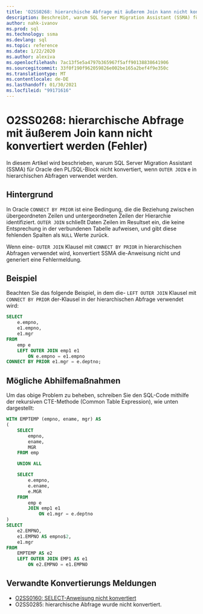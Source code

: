 ```yaml
---
title: 'O2SS0268: hierarchische Abfrage mit äußerem Join kann nicht konvertiert werden (Fehler)'
description: Beschreibt, warum SQL Server Migration Assistant (SSMA) für Oracle den PL/SQL-Block nicht konvertiert, wenn äußere Joins in hierarchischen Abfragen verwendet werden.
author: nahk-ivanov
ms.prod: sql
ms.technology: ssma
ms.devlang: sql
ms.topic: reference
ms.date: 1/22/2020
ms.author: alexiva
ms.openlocfilehash: 7ac13f5e5a4797b365967f5aff90138838641906
ms.sourcegitcommit: 33f0f190f962059826e002be165a2bef4f9e350c
ms.translationtype: MT
ms.contentlocale: de-DE
ms.lasthandoff: 01/30/2021
ms.locfileid: "99171616"
---
```

# <a name="o2ss0268-hierarchical-query-with-outer-join-cannot-be-converted-error"></a>O2SS0268: hierarchische Abfrage mit äußerem Join kann nicht konvertiert werden (Fehler)

In diesem Artikel wird beschrieben, warum SQL Server Migration Assistant (SSMA) für Oracle den PL/SQL-Block nicht konvertiert, wenn `OUTER JOIN` e in hierarchischen Abfragen verwendet werden.

## <a name="background"></a>Hintergrund

In Oracle `CONNECT BY PRIOR` ist eine Bedingung, die die Beziehung zwischen übergeordneten Zeilen und untergeordneten Zeilen der Hierarchie identifiziert. `OUTER JOIN` schließt Daten Zeilen im Resultset ein, die keine Entsprechung in der verbundenen Tabelle aufweisen, und gibt diese fehlenden Spalten als `NULL` Werte zurück.

Wenn eine- `OUTER JOIN` Klausel mit `CONNECT BY PRIOR` in hierarchischen Abfragen verwendet wird, konvertiert SSMA die-Anweisung nicht und generiert eine Fehlermeldung.

## <a name="example"></a>Beispiel

Beachten Sie das folgende Beispiel, in dem die- `LEFT OUTER JOIN` Klausel mit `CONNECT BY PRIOR` der-Klausel in der hierarchischen Abfrage verwendet wird:

```sql
SELECT
    e.empno,
    e1.empno,
    e1.mgr
FROM
    emp e
    LEFT OUTER JOIN emp1 e1
        ON e.empno = e1.empno
CONNECT BY PRIOR e1.mgr = e.deptno;
```

## <a name="possible-remedies"></a>Mögliche Abhilfemaßnahmen

Um das obige Problem zu beheben, schreiben Sie den SQL-Code mithilfe der rekursiven CTE-Methode (Common Table Expression), wie unten dargestellt:

```sql
WITH EMPTEMP (empno, ename, mgr) AS
(
    SELECT
        empno,
        ename,
        MGR
    FROM emp

    UNION ALL

    SELECT
        e.empno,
        e.ename,
        e.MGR
    FROM
        emp e
        JOIN emp1 e1
            ON e1.mgr = e.deptno
)
SELECT
    e2.EMPNO,
    e1.EMPNO AS empno$2,
    e1.mgr
FROM
    EMPTEMP AS e2
    LEFT OUTER JOIN EMP1 AS e1
        ON e2.EMPNO = e1.EMPNO
```

## <a name="related-conversion-messages"></a>Verwandte Konvertierungs Meldungen

* [O2SS0160: SELECT-Anweisung nicht konvertiert](o2ss0160.md)
* O2SS0285: hierarchische Abfrage wurde nicht konvertiert.
